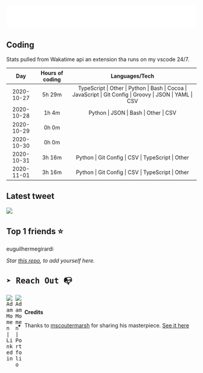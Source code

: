 
![test image size](/assets/welcome_message.gif)

## Coding
Stats pulled from Wakatime api an extension tha runs on my vscode 24/7.

|Day|Hours of coding|Languages/Tech|
|:-:|:-:|:-:|
|2020-10-27|5h 29m|TypeScript &#124; Other &#124; Python &#124; Bash &#124; Cocoa &#124; JavaScript &#124; Git Config &#124; Groovy &#124; JSON &#124; YAML &#124; CSV|
|2020-10-28|1h 4m|Python &#124; JSON &#124; Bash &#124; Other &#124; CSV|
|2020-10-29|0h 0m||
|2020-10-30|0h 0m||
|2020-10-31|3h 16m|Python &#124; Git Config &#124; CSV &#124; TypeScript &#124; Other|
|2020-11-01|3h 16m|Python &#124; Git Config &#124; CSV &#124; TypeScript &#124; Other|

## Latest tweet
[<img src="<tweet-image-url>" width="400">](https://twitter.com/adammomen8/status/1316739109638090754)

## Top 1 friends ⭐️
euguilhermegirardi

*Star [this repo](https://github.com/AdamMomen/AdamMomen), to add yourself here.*


<samp>

## ➤ Reach Out :mailbox_with_no_mail:

>
  <a href="https://www.linkedin.com/in/adam-momen-99596275/">
     <img align="left" alt="Adam Momen | Linkedin" width="24px" src="./assets/Linkedin.svg" />
   </a>

   <a href="https://adammomen.com/">
     <img align="left" alt="Adam Momen | Portfolio" width="24px" src="./assets/web.svg" />
   </a>

</samp>

<br>

#### Credits
* Thanks to [mscoutermarsh](https://github.com/mscoutermarsh) for sharing his masterpiece. [See it here](https://github.com/mscoutermarsh/mscoutermarsh)
